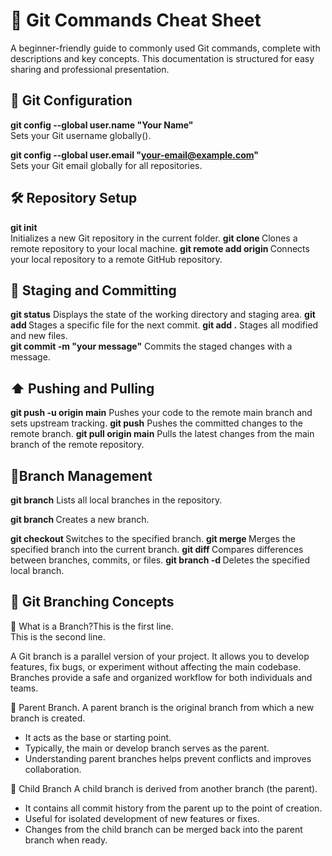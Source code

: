 

#  📗 Git Commands Cheat Sheet #
A beginner-friendly guide to commonly used Git commands, complete with descriptions and key concepts. This documentation is structured for easy sharing and professional presentation.
## 🔧 Git Configuration ##
 **git config --global user.name "Your Name"**  
    Sets your Git username globally().

 **git config --global user.email "your-email@example.com"**   
   Sets your Git email globally for all repositories.

## 🛠️ Repository Setup ##
 **git init**  
   Initializes a new Git repository in the current folder.
 **git clone <repository-url>**
    Clones a remote repository to your local machine.
 **git remote add origin <repository-url>**
    Connects your local repository to a remote GitHub repository.




## 📄 Staging and Committing ##
 **git status**
   Displays the state of the working directory and staging area.
 **git add <filename>**
   Stages a specific file for the next commit.
 **git add .**
   Stages all modified and new files.  
  **git commit -m "your message"** 
   Commits the staged changes with a message.

## ⬆️ Pushing and Pulling ##
  **git push -u origin main**
   Pushes your code to the remote main branch and sets upstream tracking.
  **git push** 
   Pushes the committed changes to the remote branch.
  **git pull origin main**
   Pulls the latest changes from the main branch of the remote repository.

## 🌿Branch Management ##
 **git branch**
   Lists all local branches in the repository.

 **git branch <branch-name>**
   Creates a new branch.

 **git checkout <branch-name>** 
   Switches to the specified branch.
 **git merge <branch-name>**
   Merges the specified branch into the current branch.
 **git diff <branch-name>**
   Compares differences between branches, commits, or files.
 **git branch -d <branch-name>**
   Deletes the specified local branch.


## 🌱 Git Branching Concepts ##
🔹 What is a Branch?This is the first line.<br>
    This is the second line.

   A Git branch is a parallel version of your project. It allows you to develop features, fix bugs, or experiment without affecting the main codebase. Branches provide a safe and organized workflow for both individuals and teams.

🔹 Parent Branch.
   A parent branch is the original branch from which a new branch is created.
   * It acts as the base or starting point.
   * Typically, the main or develop branch serves as the parent.
   * Understanding parent branches helps prevent conflicts and improves  collaboration.

🔹 Child Branch
   A child branch is derived from another branch (the parent).
   * It contains all commit history from the parent up to the point of creation. 
   * Useful for isolated development of new features or fixes.
   * Changes from the child branch can be merged back into the parent branch when ready.

